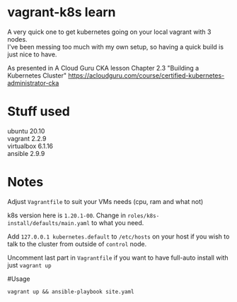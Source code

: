 # vagrant-k8s learn

A very quick one to get kubernetes going on your local vagrant with 3 nodes.\
I've been messing too much with my own setup, so having a quick build is just nice to have.

As presented in A Cloud Guru CKA lesson Chapter 2.3 "Building a Kubernetes Cluster" https://acloudguru.com/course/certified-kubernetes-administrator-cka

# Stuff used

ubuntu 20.10\
vagrant 2.2.9\
virtualbox 6.1.16\
ansible 2.9.9

# Notes
Adjust `Vagrantfile` to suit your VMs needs (cpu, ram and what not)

k8s version here is `1.20.1-00`. Change in `roles/k8s-install/defaults/main.yaml` to what you need.

Add `127.0.0.1 kubernetes.default` to `/etc/hosts` on your host if you wish to talk to the cluster from outside of `control` node.

Uncomment last part in `Vagrantfile` if you want to have full-auto install with just `vagrant up`

#Usage
```
vagrant up && ansible-playbook site.yaml
```



